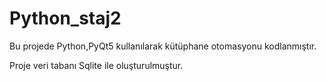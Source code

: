 # Python_staj2

Bu projede Python,PyQt5 kullanılarak kütüphane otomasyonu kodlanmıştır.

Proje veri tabanı Sqlite ile oluşturulmuştur.
